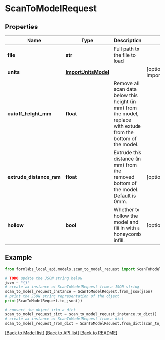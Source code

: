 # ScanToModelRequest


## Properties

Name | Type | Description | Notes
------------ | ------------- | ------------- | -------------
**file** | **str** | Full path to the file to load | 
**units** | [**ImportUnitsModel**](ImportUnitsModel.md) |  | [optional] [default to ImportUnitsModel.DETECTED]
**cutoff_height_mm** | **float** | Remove all scan data below this height (in mm) from the model, replace with extude from the bottom of the model. | 
**extrude_distance_mm** | **float** | Extrude this distance (in mm) from the removed bottom of the model. Default is 0mm. | [optional] 
**hollow** | **bool** | Whether to hollow the model and fill in with a honeycomb infill. | [optional] 

## Example

```python
from formlabs_local_api.models.scan_to_model_request import ScanToModelRequest

# TODO update the JSON string below
json = "{}"
# create an instance of ScanToModelRequest from a JSON string
scan_to_model_request_instance = ScanToModelRequest.from_json(json)
# print the JSON string representation of the object
print(ScanToModelRequest.to_json())

# convert the object into a dict
scan_to_model_request_dict = scan_to_model_request_instance.to_dict()
# create an instance of ScanToModelRequest from a dict
scan_to_model_request_from_dict = ScanToModelRequest.from_dict(scan_to_model_request_dict)
```
[[Back to Model list]](../README.md#documentation-for-models) [[Back to API list]](../README.md#documentation-for-api-endpoints) [[Back to README]](../README.md)


